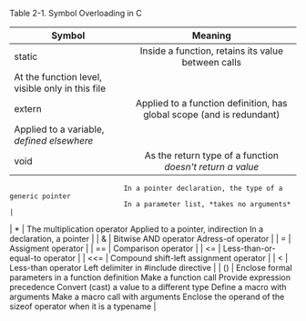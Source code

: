 Table 2-1. Symbol Overloading in C

| Symbol                      | Meaning           |
| ----------------------------|:-----------------:|
| static                      | Inside a function, retains its value between calls
                                At the function level, visible only in this file |
| extern                      | Applied to a function definition, has global scope (and is redundant)
                                Applied to a variable, *defined elsewhere* |
| void                        | As the return type of a function *doesn't return a value*
                                In a pointer declaration, the type of a generic pointer
                                In a parameter list, *takes no arguments* |
| *                           | The multiplication operator
                                Applied to a pointer, indirection
                                In a declaration, a pointer |
| &                           | Bitwise AND operator
                                Adress-of operator |
| =                           | Assigment operator |
| ==                          | Comparison operator |
| <=                          | Less-than-or-equal-to operator |
| <<=                         | Compound shift-left assignment operator |
| <                           | Less-than operator
                                Left delimiter in #include directive |
| ()                          | Enclose formal parameters in a function definition
                                Make a function call
                                Provide expression precedence
                                Convert (cast) a value to a different type
                                Define a macro with arguments
                                Make a macro call with arguments
                                Enclose the operand of the sizeof operator when it is a typename |

